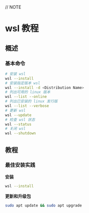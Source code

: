 // NOTE

# wsl 教程

## 概述

### 基本命令

```bash
# 安装 wsl
wsl --install
# 安装指定版本 wsl
wsl --install -d <Distribution Name>
# 列出可用的 linux 版本
wsl --list --online
# 列出已安装的 linux 发行版
wsl --list --verbose
# 更新 wsl
wsl --update
# 检查 wsl 状态
wsl --status
# 关闭 wsl
wsl --shutdown
```

## 教程

### 最佳安装实践

**安装**

```bash
wsl --install
```

**更新和升级包**

```bash
sudo apt update && sudo apt upgrade
```
